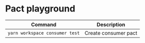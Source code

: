 # Pact playground


| Command | Description |
| ---- | --- |
| `yarn workspace consumer test` | Create consumer pact | 
